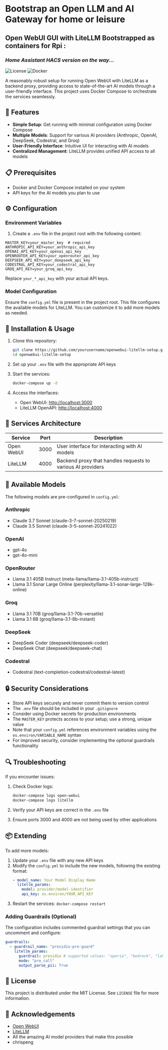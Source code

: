# Bootstrap an Open LLM and AI Gateway for home or leisure
##  Open WebUI GUI with LiteLLM Bootstrapped as containers for Rpi :
### _Home Assistant HACS version on the way..._

![License](https://img.shields.io/badge/license-MIT-blue.svg)
![Docker](https://img.shields.io/badge/docker-powered-blue.svg)

A reasonably robust setup for running Open WebUI with LiteLLM as a backend proxy, providing access to state-of-the-art AI models through a user-friendly interface. This project uses Docker Compose to orchestrate the services seamlessly.

## 🚀 Features

- **Simple Setup**: Get running with minimal configuration using Docker Compose
- **Multiple Models**: Support for various AI providers (Anthropic, OpenAI, DeepSeek, Codestral, and Groq)
- **User-Friendly Interface**: Intuitive UI for interacting with AI models
- **Centralized Management**: LiteLLM provides unified API access to all models

## 📋 Prerequisites

- Docker and Docker Compose installed on your system
- API keys for the AI models you plan to use

## ⚙️ Configuration

### Environment Variables

1. Create a `.env` file in the project root with the following content:

```env
MASTER_KEY=your_master_key  # required
ANTHROPIC_API_KEY=your_anthropic_api_key
OPENAI_API_KEY=your_openai_api_key
OPENROUTER_API_KEY=your_openrouter_api_key
DEEPSEEK_API_KEY=your_deepseek_api_key
CODESTRAL_API_KEY=your_codestral_api_key
GROQ_API_KEY=your_groq_api_key
```

Replace `your_*_api_key` with your actual API keys.

### Model Configuration

Ensure the `config.yml` file is present in the project root. This file configures the available models for LiteLLM. You can customize it to add more models as needed.

## 🔧 Installation & Usage

1. Clone this repository:
   ```bash
   git clone https://github.com/yourusername/openwebui-litellm-setup.git
   cd openwebui-litellm-setup
   ```

2. Set up your `.env` file with the appropriate API keys

3. Start the services:
   ```bash
   docker-compose up -d
   ```

4. Access the interfaces:
   - Open WebUI: [http://localhost:3000](http://localhost:3000)
   - LiteLLM OpenAPI: [http://localhost:4000](http://localhost:4000)

## 🧩 Services Architecture

| Service | Port | Description |
|---------|------|-------------|
| Open WebUI | 3000 | User interface for interacting with AI models |
| LiteLLM | 4000 | Backend proxy that handles requests to various AI providers |

## 🤖 Available Models

The following models are pre-configured in `config.yml`:

### Anthropic
- Claude 3.7 Sonnet (claude-3-7-sonnet-20250219)
- Claude 3.5 Sonnet (claude-3-5-sonnet-20241022)

### OpenAI
- gpt-4o
- gpt-4o-mini

### OpenRouter
- Llama 3.1 405B Instruct (meta-llama/llama-3.1-405b-instruct)
- Llama 3.1 Sonar Large Online (perplexity/llama-3.1-sonar-large-128k-online)

### Groq
- Llama 3.1 70B (groq/llama-3.1-70b-versatile)
- Llama 3.1 8B (groq/llama-3.1-8b-instant)

### DeepSeek
- DeepSeek Coder (deepseek/deepseek-coder)
- DeepSeek Chat (deepseek/deepseek-chat)

### Codestral
- Codestral (text-completion-codestral/codestral-latest)

## 🔒 Security Considerations

- Store API keys securely and never commit them to version control
- The `.env` file should be included in your `.gitignore`
- Consider using Docker secrets for production environments
- The `MASTER_KEY` protects access to your setup; use a strong, unique value
- Note that your `config.yml` references environment variables using the `os.environ/VARIABLE_NAME` syntax
- For improved security, consider implementing the optional guardrails functionality

## 🔍 Troubleshooting

If you encounter issues:

1. Check Docker logs:
   ```bash
   docker-compose logs open-webui
   docker-compose logs litellm
   ```

2. Verify your API keys are correct in the `.env` file

3. Ensure ports 3000 and 4000 are not being used by other applications

## 📦 Extending

To add more models:

1. Update your `.env` file with any new API keys
2. Modify the `config.yml` to include the new models, following the existing format:
   ```yaml
   - model_name: Your Model Display Name
     litellm_params:
       model: provider/model-identifier
       api_key: os.environ/YOUR_API_KEY
   ```
3. Restart the services: `docker-compose restart`

### Adding Guardrails (Optional)

The configuration includes commented guardrail settings that you can uncomment and configure:

```yaml
guardrails:
  - guardrail_name: "presidio-pre-guard"
    litellm_params:
      guardrail: presidio # supported values: "aporia", "bedrock", "lakera", "presidio"
      mode: "pre_call"
      output_parse_pii: True
```

## 📝 License

This project is distributed under the MIT License. See `LICENSE` file for more information.

## 🙏 Acknowledgements

- [Open WebUI](https://github.com/open-webui/open-webui)
- [LiteLLM](https://github.com/BerriAI/litellm)
- All the amazing AI model providers that make this possible
- chrispeng
